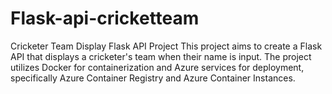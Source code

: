 # Flask-api-cricketteam
Cricketer Team Display Flask API Project  This project aims to create a Flask API that displays a cricketer's team when their name is input. The project utilizes Docker for containerization and Azure services for deployment, specifically Azure Container Registry and Azure Container Instances.

